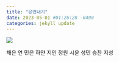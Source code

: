 ```yaml
---
title: "은연내기"
date: 2023-05-01 #01:26:28 -0400
categories: jekyll update
---
```


<img src= 'https://postfiles.pstatic.net/MjAyMjA4MTBfNDUg/MDAxNjYwMDYyMTg0ODAw.myhhYQtC04Mg3mPBi8q4Qpi-wdZK6kY7GvT90beVqlsg.DAHBED46g-7UGh9oLvY4sBs4cqpNyQyADMUwCpVEUcUg.JPEG.kcy315/KakaoTalk_20220225_152816221_01.jpg?type=w773'>

채은 연
민은 하얀 지인 정원 시윤 성민 승찬 지성
